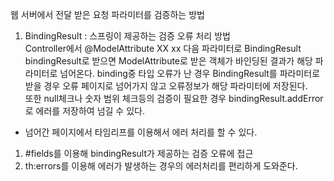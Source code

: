 웹 서버에서 전달 받은 요청 파라미터를 검증하는 방법
1. BindingResult : 스프링이 제공하는 검증 오류 처리 방법
<br> Controller에서 @ModelAttribute XX xx 다음 파라미터로 BindingResult bindingResult로 받으면
ModelAttribute로 받은 객체가 바인딩된 결과가 해당 파라미터로 넘어온다.
binding중 타입 오류가 난 경우 BindingResult를 파라미터로 받을 경우 오류 페이지로 넘어가지 않고 오류정보가 해당 파라미터에 저장된다.
<br> 또한 null체크나 숫자 범위 체크등의 검증이 필요한 경우 bindingResult.addError로 에러를 저장하여 넘길 수 있다.

- 넘어간 페이지에서 타임리프를 이용해서 에러 처리를 할 수 있다.
1. #fields를 이용해 bindingResult가 제공하는 검증 오류에 접근
2. th:errors를 이용해 에러가 발생하는 경우의 에러처리를 편리하게 도와준다.
